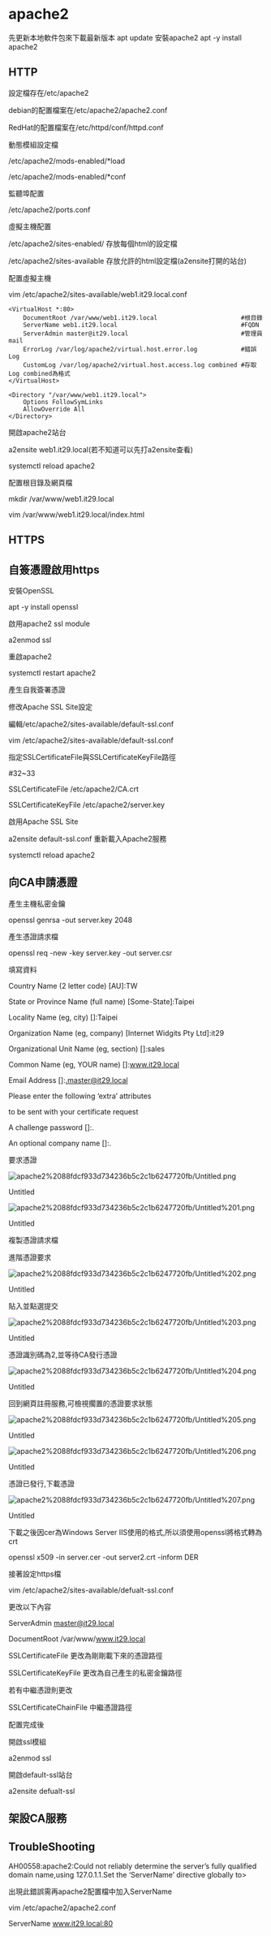 # apache2

先更新本地軟件包來下載最新版本 apt update 安裝apache2 apt -y install apache2

## HTTP

設定檔存在/etc/apache2

debian的配置檔案在/etc/apache2/apache2.conf

RedHat的配置檔案在/etc/httpd/conf/httpd.conf

動態模組設定檔

/etc/apache2/mods-enabled/*load

/etc/apache2/mods-enabled/*conf

監聽埠配置

/etc/apache2/ports.conf

虛擬主機配置

/etc/apache2/sites-enabled/ 存放每個html的設定檔

/etc/apache2/sites-available 存放允許的html設定檔(a2ensite打開的站台)

配置虛擬主機

vim /etc/apache2/sites-available/web1.it29.local.conf

```
<VirtualHost *:80>
    DocumentRoot /var/www/web1.it29.local                       #根目錄
    ServerName web1.it29.local                                  #FQDN
    ServerAdmin master@it29.local                               #管理員mail
    ErrorLog /var/log/apache2/virtual.host.error.log            #錯誤Log
    CustomLog /var/log/apache2/virtual.host.access.log combined #存取Log combined為格式
</VirtualHost>

<Directory "/var/www/web1.it29.local">
    Options FollowSymLinks
    AllowOverride All
</Directory>

```

開啟apache2站台

a2ensite web1.it29.local(若不知道可以先打a2ensite查看)

systemctl reload apache2

配置根目錄及網頁檔

mkdir /var/www/web1.it29.local

vim /var/www/web1.it29.local/index.html

## HTTPS

## 自簽憑證啟用https

安裝OpenSSL

apt -y install openssl

啟用apache2 ssl module

a2enmod ssl

重啟apache2

systemctl restart apache2

產生自我簽署憑證

修改Apache SSL Site設定

編輯/etc/apache2/sites-available/default-ssl.conf

vim /etc/apache2/sites-available/default-ssl.conf

指定SSLCertificateFile與SSLCertificateKeyFile路徑

#32~33

SSLCertificateFile /etc/apache2/CA.crt

SSLCertificateKeyFile /etc/apache2/server.key

啟用Apache SSL Site

a2ensite default-ssl.conf 重新載入Apache2服務

systemctl reload apache2

## 向CA申請憑證

產生主機私密金鑰

openssl genrsa -out server.key 2048

產生憑證請求檔

openssl req -new -key server.key -out server.csr

填寫資料

Country Name (2 letter code) [AU]:TW

State or Province Name (full name) [Some-State]:Taipei

Locality Name (eg, city) []:Taipei

Organization Name (eg, company) [Internet Widgits Pty Ltd]:it29

Organizational Unit Name (eg, section) []:sales

Common Name (eg, YOUR name) []:www.it29.local

Email Address []:.master@it29.local

Please enter the following ‘extra’ attributes

to be sent with your certificate request

A challenge password []:.

An optional company name []:.

要求憑證

![apache2%2088fdcf933d734236b5c2c1b6247720fb/Untitled.png](apache2%2088fdcf933d734236b5c2c1b6247720fb/Untitled.png)

Untitled

![apache2%2088fdcf933d734236b5c2c1b6247720fb/Untitled%201.png](apache2%2088fdcf933d734236b5c2c1b6247720fb/Untitled%201.png)

Untitled

複製憑證請求檔

進階憑證要求

![apache2%2088fdcf933d734236b5c2c1b6247720fb/Untitled%202.png](apache2%2088fdcf933d734236b5c2c1b6247720fb/Untitled%202.png)

Untitled

貼入並點選提交

![apache2%2088fdcf933d734236b5c2c1b6247720fb/Untitled%203.png](apache2%2088fdcf933d734236b5c2c1b6247720fb/Untitled%203.png)

Untitled

憑證識別碼為2,並等待CA發行憑證

![apache2%2088fdcf933d734236b5c2c1b6247720fb/Untitled%204.png](apache2%2088fdcf933d734236b5c2c1b6247720fb/Untitled%204.png)

Untitled

回到網頁註冊服務,可檢視擱置的憑證要求狀態

![apache2%2088fdcf933d734236b5c2c1b6247720fb/Untitled%205.png](apache2%2088fdcf933d734236b5c2c1b6247720fb/Untitled%205.png)

Untitled

![apache2%2088fdcf933d734236b5c2c1b6247720fb/Untitled%206.png](apache2%2088fdcf933d734236b5c2c1b6247720fb/Untitled%206.png)

Untitled

憑證已發行,下載憑證

![apache2%2088fdcf933d734236b5c2c1b6247720fb/Untitled%207.png](apache2%2088fdcf933d734236b5c2c1b6247720fb/Untitled%207.png)

Untitled

下載之後因cer為Windows Server IIS使用的格式,所以須使用openssl將格式轉為crt

openssl x509 -in server.cer -out server2.crt -inform DER

接著設定https檔

vim /etc/apache2/sites-available/defualt-ssl.conf

更改以下內容

ServerAdmin master@it29.local

DocumentRoot /var/www/www.it29.local

SSLCertificateFile 更改為剛剛載下來的憑證路徑

SSLCertificateKeyFile 更改為自己產生的私密金鑰路徑

若有中繼憑證則更改

SSLCertificateChainFile 中繼憑證路徑

配置完成後

開啟ssl模組

a2enmod ssl

開啟default-ssl站台

a2ensite defualt-ssl

## 架設CA服務

## TroubleShooting

AH00558:apache2:Could not reliably determine the server’s fully qualified domain name,using 127.0.1.1.Set the ‘ServerName’ directive globally to>

出現此錯誤需再apache2配置檔中加入ServerName

vim /etc/apache2/apache2.conf

ServerName www.it29.local:80
